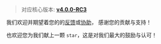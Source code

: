 > 对应核心版本: [**v4.0.0-RC3**](https://github.com/simple-robot/simpler-robot/releases/tag/v4.0.0-RC3)


我们欢迎并期望着您的的[反馈](https://github.com/simple-robot/simbot-component-telegram/issues)或[协助](https://github.com/simple-robot/simbot-component-telegram/pulls)，
感谢您的贡献与支持！

也欢迎您为我们献上一颗 `star`，这是对我们最大的鼓励与认可！
